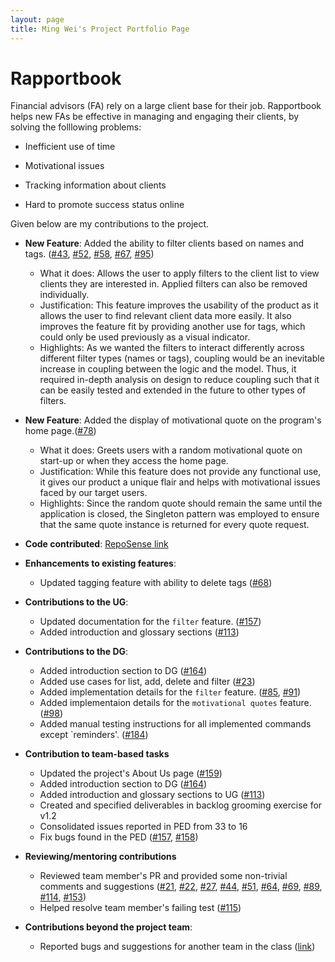 ```yaml
---
layout: page
title: Ming Wei's Project Portfolio Page
---
```


# Rapportbook

Financial advisors (FA) rely on a large client base for their job. Rapportbook helps new FAs be effective in managing and engaging their clients, by solving the folllowing problems:

- Inefficient use of time

- Motivational issues

- Tracking information about clients

- Hard to promote success status online

Given below are my contributions to the project.

* **New Feature**: Added the ability to filter clients based on names and tags. ([#43](https://github.com/AY2223S1-CS2103T-T13-2/tp/issues/43), [#52](https://github.com/AY2223S1-CS2103T-T13-2/tp/issues/52), [#58](https://github.com/AY2223S1-CS2103T-T13-2/tp/issues/58), [#67](https://github.com/AY2223S1-CS2103T-T13-2/tp/issues/67), [#95](https://github.com/AY2223S1-CS2103T-T13-2/tp/issues/95))

  * What it does: Allows the user to apply filters to the client list to view clients they are interested in. Applied filters can also be removed individually.
  * Justification: This feature improves the usability of the product as it allows the user to find relevant client data more easily. It also improves the feature fit by providing another use for tags, which could only be used previously as a visual indicator.
  * Highlights: As we wanted the filters to interact differently across different filter types (names or tags), coupling would be an inevitable increase in coupling between the logic and the model. Thus, it required in-depth analysis on design to reduce coupling such that it can be easily tested and extended in the future to other types of filters.

* **New Feature**: Added the display of motivational quote on the program's home page.([#78](https://github.com/AY2223S1-CS2103T-T13-2/tp/issues/78))
  * What it does: Greets users with a random motivational quote on start-up or when they access the home page.
  * Justification: While this feature does not provide any functional use, it gives our product a unique flair and helps with motivational issues faced by our target users.
  * Highlights: Since the random quote should remain the same until the application is closed, the Singleton pattern was employed to ensure that the same quote instance is returned for every quote request.

* **Code contributed**: [RepoSense link](https://nus-cs2103-ay2223s1.github.io/tp-dashboard/?search=&sort=groupTitle&sortWithin=title&timeframe=commit&mergegroup=&groupSelect=groupByRepos&breakdown=true&checkedFileTypes=docs~functional-code~test-code~other&since=2022-09-16&tabOpen=true&tabType=authorship&tabAuthor=malwaregarry&tabRepo=AY2223S1-CS2103T-T13-2%2Ftp%5Bmaster%5D&authorshipIsMergeGroup=false&authorshipFileTypes=docs~functional-code~test-code~other&authorshipIsBinaryFileTypeChecked=false&authorshipIsIgnoredFilesChecked=false)

* **Enhancements to existing features**:
  * Updated tagging feature with ability to delete tags ([#68](https://github.com/AY2223S1-CS2103T-T13-2/tp/pull/68))

* **Contributions to the UG**:
    * Updated documentation for the `filter` feature. ([#157](https://github.com/AY2223S1-CS2103T-T13-2/tp/pull/157))
    * Added introduction and glossary sections ([#113](https://github.com/AY2223S1-CS2103T-T13-2/tp/pull/113))
* **Contributions to the DG**:
    * Added introduction section to DG ([#164](https://github.com/AY2223S1-CS2103T-T13-2/tp/pull/164))
    * Added use cases for list, add, delete and filter ([#23](https://github.com/AY2223S1-CS2103T-T13-2/tp/pull/23))
    * Added implementation details for the `filter` feature. ([#85](https://github.com/AY2223S1-CS2103T-T13-2/tp/pull/85), [#91](https://github.com/AY2223S1-CS2103T-T13-2/tp/pull/91))
    * Added implementaion details for the `motivational quotes` feature. ([#98](https://github.com/AY2223S1-CS2103T-T13-2/tp/pull/98))
    * Added manual testing instructions for all implemented commands except `reminders'. ([#184](https://github.com/AY2223S1-CS2103T-T13-2/tp/pull/184))

* **Contribution to team-based tasks**
  * Updated the project's About Us page ([#159](https://github.com/AY2223S1-CS2103T-T13-2/tp/pull/159))
  * Added introduction section to DG ([#164](https://github.com/AY2223S1-CS2103T-T13-2/tp/pull/164))
  * Added introduction and glossary sections to UG ([#113](https://github.com/AY2223S1-CS2103T-T13-2/tp/pull/113))
  * Created and specified deliverables in backlog grooming exercise for v1.2
  * Consolidated issues reported in PED from 33 to 16
  * Fix bugs found in the PED ([#157](https://github.com/AY2223S1-CS2103T-T13-2/tp/pull/157), [#158](https://github.com/AY2223S1-CS2103T-T13-2/tp/pull/158))

* **Reviewing/mentoring contributions**
  * Reviewed team member's PR and provided some non-trivial comments and suggestions ([#21](https://github.com/AY2223S1-CS2103T-T13-2/tp/pull/21), [#22](https://github.com/AY2223S1-CS2103T-T13-2/tp/pull/22), [#27](https://github.com/AY2223S1-CS2103T-T13-2/tp/pull/27), [#44](https://github.com/AY2223S1-CS2103T-T13-2/tp/pull/44), [#51](https://github.com/AY2223S1-CS2103T-T13-2/tp/pull/51), [#64](https://github.com/AY2223S1-CS2103T-T13-2/tp/pull/64), [#69](https://github.com/AY2223S1-CS2103T-T13-2/tp/pull/69), [#89](https://github.com/AY2223S1-CS2103T-T13-2/tp/pull/89), [#114](https://github.com/AY2223S1-CS2103T-T13-2/tp/pull/114), [#153](https://github.com/AY2223S1-CS2103T-T13-2/tp/pull/153))
  * Helped resolve team member's failing test ([#115](https://github.com/AY2223S1-CS2103T-T13-2/tp/pull/115))

* **Contributions beyond the project team**:
  * Reported bugs and suggestions for another team in the class ([link](https://github.com/malwaregarry/ped/issues))

